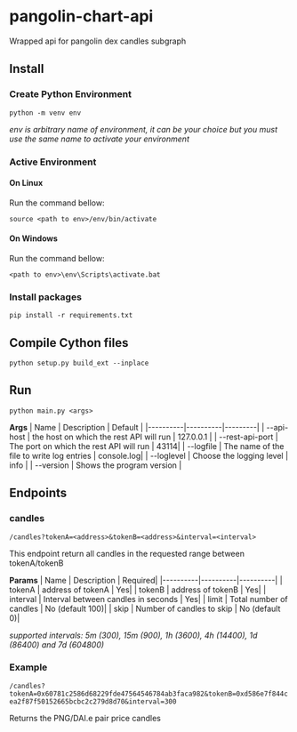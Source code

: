 # pangolin-chart-api
Wrapped api for pangolin dex candles subgraph

## Install

### Create Python Environment
`python -m venv env`

*env is arbitrary name of environment, it can be your choice but you must use the same name to activate your environment*

### Active Environment 

#### On Linux
Run the command bellow:

`source <path to env>/env/bin/activate`

#### On Windows
Run the command bellow:

`<path to env>\env\Scripts\activate.bat`

### Install packages

`pip install -r requirements.txt`

## Compile Cython files

`python setup.py build_ext --inplace`

## Run

`python main.py <args>`

**Args**
| Name     | Description | Default |
|----------|----------|---------|
| --api-host | the host on which the rest API will run | 127.0.0.1 |
| --rest-api-port | The port on which the rest API will run | 43114|
| --logfile  | The name of the file to write log entries | console.log|
| --loglevel | Choose the logging level  | info |
| --version  | Shows the program version |

## Endpoints
### candles
`/candles?tokenA=<address>&tokenB=<address>&interval=<interval>`

This endpoint return all candles in the requested range between tokenA/tokenB 

**Params**
| Name     | Description | Required|
|----------|----------|----------|
| tokenA   | address of tokenA | Yes|
| tokenB   | address of tokenB | Yes|
| interval | Interval between candles in seconds | Yes|
| limit    | Total number of candles | No (default 100)|
| skip     | Number of candles to skip | No (default 0)|

*supported intervals: 5m (300), 15m (900), 1h (3600), 4h (14400), 1d (86400) and 7d (604800)*
### Example
`/candles?tokenA=0x60781c2586d68229fde47564546784ab3faca982&tokenB=0xd586e7f844cea2f87f50152665bcbc2c279d8d70&interval=300`

Returns the PNG/DAI.e pair price candles  
